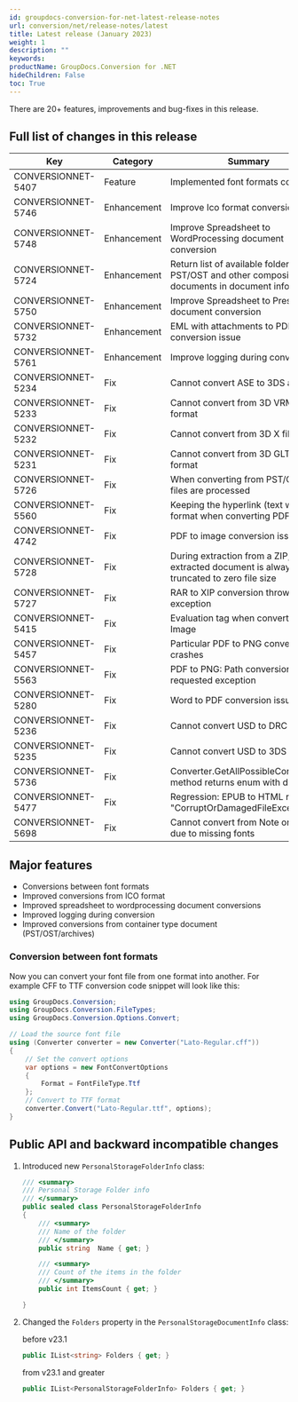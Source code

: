 ```yaml
---
id: groupdocs-conversion-for-net-latest-release-notes
url: conversion/net/release-notes/latest
title: Latest release (January 2023)
weight: 1
description: ""
keywords: 
productName: GroupDocs.Conversion for .NET
hideChildren: False
toc: True
---
```


There are 20+ features, improvements and bug-fixes in this release.

## Full list of changes in this release

| Key | Category | Summary |
| --- | --- | --- |
| CONVERSIONNET-5407 | Feature | Implemented font formats conversion |
| CONVERSIONNET-5746 | Enhancement | Improve Ico format conversion |
| CONVERSIONNET-5748 | Enhancement | Improve Spreadsheet to WordProcessing document conversion |
| CONVERSIONNET-5724 | Enhancement | Return list of available folders from PST/OST and other composite documents in document info class |
| CONVERSIONNET-5750 | Enhancement | Improve Spreadsheet to Presentation document conversion |
| CONVERSIONNET-5732 | Enhancement | EML with attachments to PDF conversion issue |
| CONVERSIONNET-5761 | Enhancement | Improve logging during conversion |
| CONVERSIONNET-5234 | Fix | Cannot convert ASE to 3DS and OBJ |
| CONVERSIONNET-5233 | Fix | Cannot convert from 3D VRML file format |
| CONVERSIONNET-5232 | Fix | Cannot convert from 3D X file format |
| CONVERSIONNET-5231 | Fix | Cannot convert from 3D GLTF file format |
| CONVERSIONNET-5726 | Fix | When converting from PST/OST no files are processed |
| CONVERSIONNET-5560 | Fix | Keeping the hyperlink (text with link) format when converting PDF to PPTX |
| CONVERSIONNET-4742 | Fix | PDF to image conversion issue |
| CONVERSIONNET-5728 | Fix | During extraction from a ZIP, last extracted document is always truncated to zero file size |
| CONVERSIONNET-5727 | Fix | RAR to XIP conversion throws exception |
| CONVERSIONNET-5415 | Fix | Evaluation tag when converting to Image |
| CONVERSIONNET-5457 | Fix | Particular PDF to PNG conversion crashes |
| CONVERSIONNET-5563 | Fix | PDF to PNG: Path conversion requested exception |
| CONVERSIONNET-5280 | Fix | Word to PDF conversion issue |
| CONVERSIONNET-5236 | Fix | Cannot convert USD to DRC |
| CONVERSIONNET-5235 | Fix | Cannot convert USD to 3DS |
| CONVERSIONNET-5736 | Fix | Converter.GetAllPossibleConversions method returns enum with duplicates |
| CONVERSIONNET-5477 | Fix | Regression: EPUB to HTML raises "CorruptOrDamagedFileException" |
| CONVERSIONNET-5698 | Fix | Cannot convert from Note on macOS due to missing fonts |

## Major features

* Conversions between font formats
* Improved conversions from ICO format
* Improved spreadsheet to wordprocessing document conversions
* Improved logging during conversion
* Improved conversions from container type document (PST/OST/archives)

### Conversion between font formats
Now you can convert your font file from one format into another.
For example CFF to TTF conversion code snippet will look like this:

```csharp
using GroupDocs.Conversion;
using GroupDocs.Conversion.FileTypes;
using GroupDocs.Conversion.Options.Convert;

// Load the source font file
using (Converter converter = new Converter("Lato-Regular.cff"))
{
    // Set the convert options
    var options = new FontConvertOptions
    {
        Format = FontFileType.Ttf
    };
    // Convert to TTF format
    converter.Convert("Lato-Regular.ttf", options);
}
```

## Public API and backward incompatible changes

1.  Introduced new `PersonalStorageFolderInfo` class:

    ```csharp
    /// <summary>
    /// Personal Storage Folder info
    /// </summary>
    public sealed class PersonalStorageFolderInfo
    {
        /// <summary>
        /// Name of the folder
        /// </summary>
        public string  Name { get; }

        /// <summary>
        /// Count of the items in the folder
        /// </summary>
        public int ItemsCount { get; }

    }
    ```

2.  Changed the `Folders` property  in the `PersonalStorageDocumentInfo` class:
    
    before v23.1

    ```csharp
    public IList<string> Folders { get; }
    ```

    from v23.1 and greater

    ```csharp
    public IList<PersonalStorageFolderInfo> Folders { get; }
    ```

